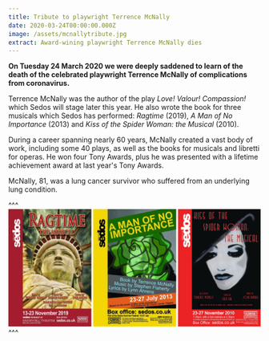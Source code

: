 ```yaml
---
title: Tribute to playwright Terrence McNally
date: 2020-03-24T00:00:00.000Z
image: /assets/mcnallytribute.jpg
extract: Award-wining playwright Terrence McNally dies
---
```

**On Tuesday 24 March 2020 we were deeply saddened to learn of the death of the celebrated playwright Terrence McNally of complications from coronavirus.**

Terrence McNally was the author of the play *Love! Valour! Compassion!* which Sedos will stage later this year. He also wrote the book for three musicals which Sedos has performed: *Ragtime* (2019), *A Man of No Importance* (2013) and *Kiss of the Spider Woman: the Musical* (2010).

During a career spanning nearly 60 years, McNally created a vast body of work, including some 40 plays, as well as the books for musicals and libretti for operas. He won four Tony Awards, plus he was presented with a lifetime achievement award at last year's Tony Awards.

McNally, 81, was a lung cancer survivor who suffered from an underlying lung condition.

^^^
![](/assets/mcnallytribute.jpg)
^^^
